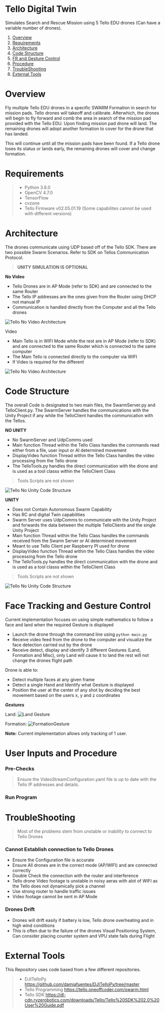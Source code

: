 # Tello Digital Twin

Simulates Search and Rescue Mission using 5 Tello EDU drones (Can have a variable number of drones).

1. [Overview](#overview)
2. [Requirements](#requirements)
3. [Architecture](#architecture)
4. [Code Structure](#code-structure)
5. [FR and Gesture Control](#face-tracking-and-gesture-control)
6. [Procedure](#user-inputs-and-procedure)
7. [TroubleShooting](#troubleshooting)
8. [External Tools](#external-tools)

# Overview

Fly multiple Tello EDU drones in a specific SWARM Formation in search for mission pads. Tello drones will takeoff and calibrate. Afterwhich, the drones will begin to fly forward and comb the area in search of the mission pad provided with the Tello EDU. Upon finding mission pad drone will land. The remaining drones will adopt another formation to cover for the drone that has landed.

This will continue until all the mission pads have been found. If a Tello drone loses its status or lands early, the remaining drones will cover and change formation. 

# Requirements

> - Python 3.8.0
> - OpenCV 4.7.0 
> - TensorFlow
> - cvzone
> - Tello Firmware v02.05.01.19 (Some capabilites cannot be used with different versions)

# Architecture
The drones communicate using UDP based off of the Tello SDK. There are two possible Swarm Scenarios. Refer to SDK on Tellos Communication Protocol. 

>**UNITY SIMULATION IS OPTIONAL**

**No Video**
- Tello Drones are in AP Mode (refer to SDK) and are connected to the same Router
- The Tello IP addresses are the ones given from the Router using DHCP not manual IP
- Communication is handled directly from the Computer and all the Tello drones
 
![Tello No Video Architecture](Documentation/NoVideo.jpeg)

Video
- Main Tello is in WIFI Mode while the rest are in AP Mode (refer to SDK) and are connected to the same Router which is connected to the same computer
- The Main Tello is connected directly to the computer via WIFI
- If Video is required for the different 
 
![Tello No Video Architecture](Documentation/Video.jpeg)

# Code Structure

The overall Code is designated to two main files, the SwarmServer.py and TelloClient.py. The SwarmServer handles the communications with the Unity Project if any while the TelloClient handles the communication with the Tellos.

**NO UNITY**
- No SwarmServer and UdpComms used
- Main function Thread within the Tello Class handles the commands read either from a file, user input or AI determined movement
- DisplayVideo function Thread within the Tello Class handles the video processing from the Tello drone
- The TelloTools.py handles the direct communication with the drone and is used as a tool classs within the TelloClient Class

> Tools Scripts are not shown

![Tello No Unity Code Structure](Documentation/TelloAutonomousSwarmSeqDiag.jpeg)

**UNITY**
- Does not Contain Autonomous Swarm Capability
- Has RC and digital Twin capabilities
- Swarm Server uses UdpComms to communicate with the Unity Project and forwards the data between the multiple TelloClients and the single Unity Project
- Main function Thread within the Tello Class handles the commands received from the Swarm Server or AI determined movement
- Meant to use Tello Client per Raspberry PI used for drone
- DisplayVideo function Thread within the Tello Class handles the video processing from the Tello drone
- The TelloTools.py handles the direct communication with the drone and is used as a tool classs within the TelloClient Class

> Tools Scripts are not shown

![Tello No Unity Code Structure](Documentation/TelloRCSeqDiag.jpeg)

# Face Tracking and Gesture Control
Current implementation focuses on using simple mathematics to follow a face and land when the required Gesture is displayed

- Launch the drone through the command line using `python main.py`
- Receive video feed from the drone to the computer and visualize the face detection carried out by the drone
- Receive detect, display and identify 3 different Gestures (Land, Formation and Misc), only Land will cause it to land the rest will not change the drones flight path

Drone is able to:

- Detect multiple faces at any given frame
- Detect a single Hand and Identify what Gesture is displayed
- Position the user at the center of any shot by deciding the best movement based on the users x, y and z coordinates

***Gestures***

Land: 
![Land Gesture](Documentation/LandGesture.jpg)

Formation:
![FormationGesture](Documentation/FormationGesture.jpg)

**Note:** Current implementation allows only tracking of 1 user.

# User Inputs and Procedure

### Pre-Checks
>Ensure the VideoStreamConfiguration.yaml file is up to date with the Tello IP addresses and details.

### Run Program


# TroubleShooting
> Most of the problems stem from unstable or inability to connect to Tello Drones
### Cannot  Establish connection to Tello Drones ###
- Ensure the Configuration file is accurate
- Ensure All drones are in the correct mode (AP/WIFI) and are connected correctly
- Double Check the connection with the router and interference
- Tello drone Video footage is unstable in noisy aeras with alot of WIFI as the Tello does not dynamically pick a channel
- Use strong router to handle traffic issues
- Video footage cannot be sent in AP Mode

### Drones Drift ###
- Drones will drift easily if battery is low, Tello drone overheating and in high wind conditions
- This is often due to the failure of the drones Visual Positioning System, Can consider placing counter system and VPU state fails during Flight

# External Tools

This Repository uses code based from a few different repositories.

> - DJITelloPy https://github.com/damiafuentes/DJITelloPy/tree/master
> - Tello Programming https://tello.oneoffcoder.com/swarm.html
> - Tello SDK https://dl-cdn.ryzerobotics.com/downloads/Tello/Tello%20SDK%202.0%20User%20Guide.pdf